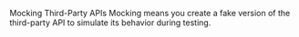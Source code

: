 Mocking Third-Party APIs
Mocking means you create a fake version of the third-party API to simulate its behavior during testing.
